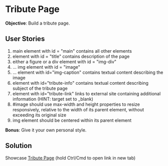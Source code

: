 # Tribute Page

**Objective**: Build a tribute page.

## User Stories
1. main element with id = "main" contains all other elements
2. element with id = "title" contains description of the page
3. either a figure or a div element with id = "img-div"
4. ... img element with id = "image"
5. ... element with id="img-caption" contains textual content describing the image
6. element with id="tribute-info" contains textual content describing subject of the tribute page
7. element with id="tribute-link" links to external site containing additional information (HINT:  target set to _blank)
8. #image should use max-width and height properties to resize responsively, relative to the width of its parent element, without exceeding its original size
9. img element should be centered within its parent element

**Bonus**: Give it your own personal style.

## Solution
Showcase [Tribute Page](https://html-preview.github.io/?url=https://github.com/Mephi78/freeCodeCamp/blob/main/1_ResponsiveWebdesign/1-2_TributePage/index.html) (hold Ctrl/Cmd to open link in new tab)